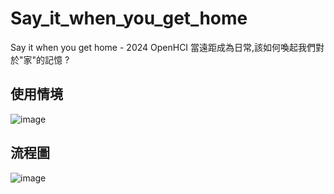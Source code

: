 # Say_it_when_you_get_home
Say it when you get home - 2024 OpenHCI 當遠距成為日常,該如何喚起我們對於"家"的記憶 ?

## 使用情境

![image](https://github.com/PicassoEason/Say_it_when_you_get_home/assets/87004138/f39c0f70-b86a-4330-ae99-c15170b95616)

## 流程圖

![image](https://github.com/PicassoEason/Say_it_when_you_get_home/assets/87004138/1e661485-9c9f-40fc-82e8-dd74d2b59001)
